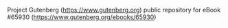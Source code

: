 Project Gutenberg (https://www.gutenberg.org) public repository for
eBook #65930 (https://www.gutenberg.org/ebooks/65930)
